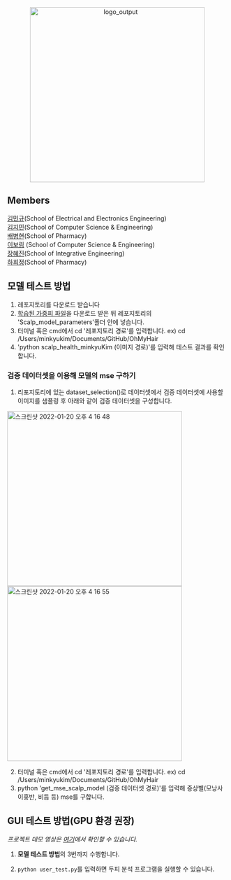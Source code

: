 
<div align="center"> <img width="400" alt="logo_output" src="https://user-images.githubusercontent.com/50979281/150292128-e326e1b8-5d62-4b54-8ced-4a230c8a607e.png"> 
  
  </dim>


<div align=left> 

## Members


[김민규](https://github.com/MinkyuKim26)(School of Electrical and Electronics Engineering)
<br>
[김지민](https://github.com/kjimin0619)(School of Computer Science & Engineering)
<br>
[배병현](https://github.com/bbh-pharm)(School of Pharmacy)
<br>
[이보림](https://github.com/bo-lim) (School of Computer Science & Engineering)
<br>
[장혜진](https://github.com/wkdgPwls617)(School of Integrative Engineering)
<br>
[하희정](https://github.com/Heejung-Ha)(School of Pharmacy)

  
## 모델 테스트 방법

1. 레포지토리를 다운로드 받습니다
2. [학습된 가중피 파일](https://drive.google.com/file/d/1BSQtXElZyzfsNtfCARuOJ-2pfVc6cpNc/view?usp=sharing)을 다운로드 받은 뒤 레포지토리의 'Scalp_model_parameters'폴더 안에 넣습니다.
3. 터미널 혹은 cmd에서 cd '레포지토리 경로'를 입력합니다. ex) cd /Users/minkyukim/Documents/GitHub/OhMyHair
4. 'python scalp_health_minkyuKim (이미지 경로)'를 입력해 테스트 결과를 확인합니다. 


### 검증 데이터셋을 이용해 모델의 mse 구하기 

1. 리포지토리에 있는 dataset_selection()로 데이터셋에서 검증 데이터셋에 사용할 이미지를 샘플링 후 아래와 같이 검증 데이터셋을 구성합니다.

<p float="left">
<img width="400" alt="스크린샷 2022-01-20 오후 4 16 48" src="https://user-images.githubusercontent.com/50979281/150291331-708d49ad-3122-4316-9b65-f079ee055903.png"> 
<img width="400" alt="스크린샷 2022-01-20 오후 4 16 55" src="https://user-images.githubusercontent.com/50979281/150291342-b92cc659-4eca-4a55-8996-75208c1efef6.png">
</p>

2. 터미널 혹은 cmd에서 cd '레포지토리 경로'를 입력합니다. ex) cd /Users/minkyukim/Documents/GitHub/OhMyHair
3. python 'get_mse_scalp_model (검증 데이터셋 경로)'를 입력해 증상별(모낭사이홍반, 비듬 등) mse를 구합니다.
  

  
## GUI 테스트 방법(GPU 환경 권장)  

*프로젝트 데모 영상은 [여기](https://drive.google.com/file/d/115n9G09O4iL5bLGcHLBOHkWrSst9SKsk/view?usp=sharing)에서 확인할 수 있습니다.*   
  
  1. **모델 테스트 방법**의 3번까지 수행합니다.  
  
  2. ```python user_test.py```를 입력하면 두피 분석 프로그램을 실행할 수 있습니다.  
  

    
